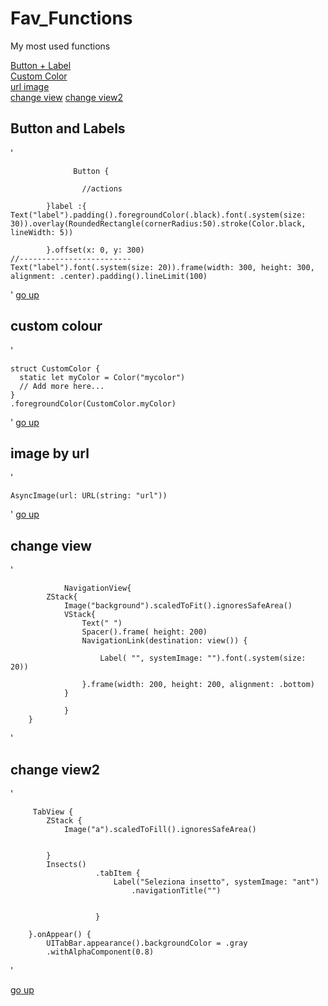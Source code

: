 # Fav_Functions
My most used functions 

[Button + Label](#Button-and-labels)  
[Custom Color](#custom-colour)  
[url image](#image-by-url)  
[change view](#change-view) 
[change view2](#change-view2)  

## Button and Labels

'
                  
                  Button {
                    
                    //actions
                                         
            }label :{
    Text("label").padding().foregroundColor(.black).font(.system(size: 30)).overlay(RoundedRectangle(cornerRadius:50).stroke(Color.black,   lineWidth: 5))  
                
            }.offset(x: 0, y: 300)
    //-------------------------
    Text("label").font(.system(size: 20)).frame(width: 300, height: 300, alignment: .center).padding().lineLimit(100)
'
[go up](#Fav_Functions)  

## custom colour

'

    struct CustomColor {
      static let myColor = Color("mycolor")
      // Add more here...
    }
    .foregroundColor(CustomColor.myColor)
   
'
[go up](#Fav_Functions)  

## image by url

'

    AsyncImage(url: URL(string: "url"))

'
[go up](#Fav_Functions)  

## change view

'

                NavigationView{
            ZStack{
                Image("background").scaledToFit().ignoresSafeArea()
                VStack{
                    Text(" ")
                    Spacer().frame( height: 200)
                    NavigationLink(destination: view()) {
                        
                        Label( "", systemImage: "").font(.system(size: 20))
                      
                    }.frame(width: 200, height: 200, alignment: .bottom)
                }
                 
                }
        }

'

## change view2

'

         TabView {
            ZStack {
                Image("a").scaledToFill().ignoresSafeArea()
                
                
            }
            Insects()
                       .tabItem {
                           Label("Seleziona insetto", systemImage: "ant")
                               .navigationTitle("")
                               
                               
                       }

        }.onAppear() {
            UITabBar.appearance().backgroundColor = .gray
            .withAlphaComponent(0.8)
            
        
'

[go up](#Fav_Functions)  
